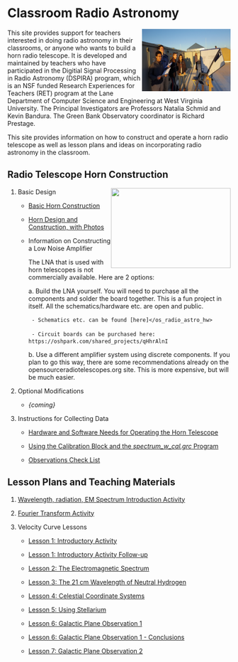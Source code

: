 # Classroom Radio Astronomy

<img align="right" width="200" height="140" src="https://github.com/WVURAIL/cra/blob/master/Students_w_Horn_roof.jpg">
This site provides support for teachers interested in doing radio astronomy in their classrooms, or anyone who wants to build a horn radio telescope. It is developed and maintained by teachers who have participated in the Digitial Signal Processing in Radio Astronomy (DSPIRA) program, which is an NSF funded Research Experiences for Teachers (RET) program at the Lane Department of Computer Science and Engineering at West Virginia University. The Principal Investigators are Professors Natalia Schmid and Kevin Bandura. The Green Bank Observatory coordinator is Richard Prestage.

This site provides information on how to construct and operate a horn radio telescope as well as lesson plans and ideas on incorporating radio astronomy in the classroom.

## Radio Telescope Horn Construction
<img align="right" width="270" height="180" src="https://github.com/WVURAIL/cra/blob/master/Students_w_Horn_parkinlot.jpg">

1. Basic Design

   * [Basic Horn Construction](/Files_uploaded/DSPIRA_Horn_Assembly.pdf)
   
   * [Horn Design and Construction, with Photos](/Files_uploaded/HornTelescope_Design_CRA.pdf)
   
   * Information on Constructing a Low Noise Amplifier
  
      The LNA that is used with horn telescopes is not commercially available. Here are 2 options:
    
      a. Build the LNA yourself. You will need to purchase all the components and solder the board together. This is a fun project in itself. All the schematics/hardware etc. are open and public. 
      
          - Schematics etc. can be found [here]</os_radio_astro_hw>
          
          - Circuit boards can be purchased here: https://oshpark.com/shared_projects/qHhrAlnI

      b. Use a different amplifier system using discrete components.  If you plan to go this way, there are some recommendations already on the opensourceradiotelescopes.org site. This is more expensive, but will be much easier. 

2. Optional Modifications

   * _{coming}_
   
3. Instructions for Collecting Data
   
   * [Hardware and Software Needs for Operating the Horn Telescope](/Files_uploaded/HardwareSoftware_Needs_for_HornTelescope.pdf)
   
   * [Using the Calibration Block and the _spectrum_w_cal.grc_ Program](/Files_uploaded/Instructions_DSPIRAHorn_spectrometer_program.pdf)
   
   * [Observations Check List](/Files_uploaded/Observations_CheckList.pdf)

## Lesson Plans and Teaching Materials

1. [Wavelength, radiation, EM Spectrum Introduction Activity](/Files_uploaded/wavelengths_radiation_EM_intro.pdf)

2. [Fourier Transform Activity](/Files_uploaded/FourierTransform_Activity.pdf)

3. Velocity Curve Lessons

   * [Lesson 1: Introductory Activity](/Files_uploaded/VelocityCurve_Lesson1_2018.pdf)
   
   * [Lesson 1: Introductory Activity Follow-up](/Files_uploaded/VelocityCurve_Lesson1_Followup_2018.pdf)
   
   * [Lesson 2: The Electromagnetic Spectrum](/Files_uploaded/VelocityCurve_Lesson2_2018.pdf)
   
   * [Lesson 3: The 21 cm Wavelength of Neutral Hydrogen](/Files_uploaded/VelocityCurve_Lesson3_2018.pdf)
   
   * [Lesson 4: Celestial Coordinate Systems](/Files_uploaded/VelocityCurve_Lesson4_2018.pdf)
   
   * [Lesson 5: Using Stellarium](/Files_uploaded/VelocityCurve_Lesson5_2018.pdf)
   
   * [Lesson 6: Galactic Plane Observation 1](/Files_uploaded/VelocityCurve_Lesson6_GalacticPlaneObservation1_2018.pdf)
   
   * [Lesson 6: Galactic Plane Observation 1 - Conclusions](/Files_uploaded/VelocityCurve_Lesson6_GalacticPlaneObservation1_Conclusions_2018.pdf)
   
   * [Lesson 7: Galactic Plane Observation 2](/Files_uploaded/VelocityCurve_Lesson7_2018.pdf)
   
